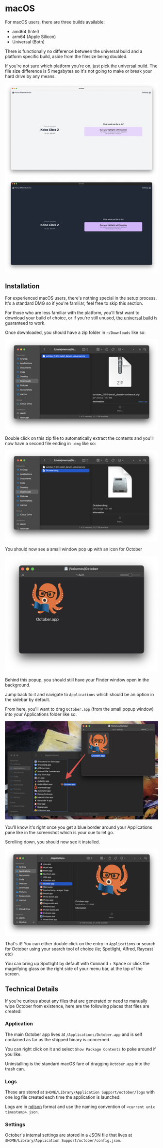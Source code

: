 # macOS

For macOS users, there are three builds available:

- amd64 (Intel)
- arm64 (Apple Silicon)
- Universal (Both)

There is functionally no difference between the universal build and a platform specific build, aside from the filesize being doubled.

If you're not sure which platform you're on, just pick the universal build. The file size difference is 5 megabytes so it's not going to make or break your hard drive by any means.

![](../assets/macos/macos_overview_light.png#only-light)
![](../assets/macos/macos_overview_dark.png#only-dark)

## Installation

For experienced macOS users, there's nothing special in the setup process. It's a standard DMG so if you're familiar, feel free to skip this section.

For those who are less familiar with the platform, you'll first want to download your build of choice, or if you're still unused, [the universal build](https://october.utf9k.net/download/mac/latest) is guaranteed to work.

Once downloaded, you should have a zip folder in `~/Downloads` like so:

![](../assets/macos/macos_download.png)

Double click on this zip file to automatically extract the contents and you'll now have a second file ending in `.dmg` like so:

![](../assets/macos/macos_dmg.png)

You should now see a small window pop up with an icon for October

![](../assets/macos/macos_dmg_mount.png)

Behind this popup, you should still have your Finder window open in the background.

Jump back to it and navigate to `Applications` which should be an option in the sidebar by default.

From here, you'll want to drag `October.app` (from the small popup window) into your Applications folder like so:

![](../assets/macos/macos_app_drag.png)

You'll know it's right once you get a blue border around your Applications pane like in the screenshot which is your cue to let go.

Scrolling down, you should now see it installed.

![](../assets/macos/macos_app_installed.png)

That's it! You can either double click on the entry in `Applications` or search for October using your search tool of choice (ie; Spotlight, Alfred, Raycast etc)

You can bring up Spotlight by default with <kbd>Command</kbd> + <kbd>Space</kbd> or click the magnifying glass on the right side of your menu bar, at the top of the screen.

## Technical Details

If you're curious about any files that are generated or need to manually wipe October from existence, here are the following places that files are created:

### Application

The main October app lives at `/Applications/October.app` and is self contained as far as the shipped binary is concerned.

You can right click on it and select `Show Package Contents` to poke around if you like.

Uninstalling is the standard macOS fare of dragging `October.app` into the trash can.

### Logs

These are stored at `$HOME/Library/Application Support/october/logs` with one log file created each time the application is launched.

Logs are in [ndjson](http://ndjson.org/) format and use the naming convention of `<current unix timestamp>.json`.

### Settings

October's internal settings are stored in a JSON file that lives at `$HOME/Library/Application Support/october/config.json`.